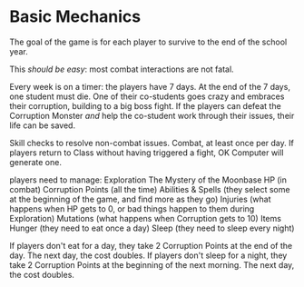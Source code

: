 # Basic Mechanics

The goal of the game is for each player to survive to the end of the school year.

This _should be easy_: most combat interactions are not fatal.

Every week is on a timer: the players have 7 days. At the end of the 7 days, one student must die.
One of their co-students goes crazy and embraces their corruption, building to a big boss fight.
If the players can defeat the Corruption Monster _and_ help the co-student work through their issues, their life can be saved.

Skill checks to resolve non-combat issues.
Combat, at least once per day. If players return to Class without having triggered a fight, OK Computer will generate one.

players need to manage:
Exploration
The Mystery of the Moonbase
HP (in combat)
Corruption Points (all the time)
Abilities & Spells (they select some at the beginning of the game, and find more as they go)
Injuries (what happens when HP gets to 0, or bad things happen to them during Exploration)
Mutations (what happens when Corruption gets to 10)
Items
Hunger (they need to eat once a day)
Sleep (they need to sleep every night)

If players don't eat for a day, they take 2 Corruption Points at the end of the day. The next day, the cost doubles.
If players don't sleep for a night, they take 2 Corruption Points at the beginning of the next morning. The next day, the cost doubles.
